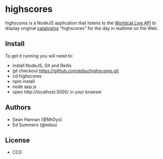 highscores
==========

highscores is a NodeJS application that listens to the 
[Worldcat Live API](http://experimental.worldcat.org/xwwg/) 
to display original [cataloging](http://en.wikipedia.org/wiki/Cataloging) 
"highscores" for the day in realtime on the Web. 

Install
-------

To get it running you will need to:

* install NodeJS, Git and Redis
* git checkout https://github.com/edsu/highscores.git
* cd highscores
* npm install
* node app.js
* open http://localhost:3000/ in your browser

Authors
-------

* Sean Hannan (@MrDys)
* Ed Summers (@edsu)

License
-------

* CC0

